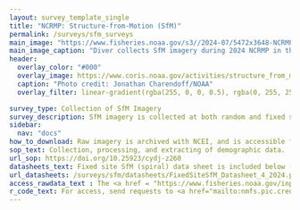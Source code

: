 ```yaml
---
layout: survey_template_single
title: "NCRMP: Structure-from-Motion (SfM)"
permalink: /surveys/sfm_surveys
main_image: "https://www.fisheries.noaa.gov/s3//2024-07/5472x3648-NCRMP-diver-Maui-Fisheries-PIFSC.JPG" # default image
main_image_caption: "Diver collects SfM imagery during 2024 NCRMP in the Main Hawaiian Islands. Credit: NOAA NMFS/Lori Luers."
header:
  overlay_color: "#000"
  overlay_image: https://www.coris.noaa.gov/activities/structure_from_motion/coral_model.jpg
  caption: "Photo credit: Jonathan Charendoff/NOAA"
  overlay_filter: linear-gradient(rgba(255, 0, 0, 0.5), rgba(0, 255, 255, 0.5))

survey_type: Collection of SfM Imagery
survey_description: SfM imagery is collected at both random and fixed sites. The images can then be processed into 3D coral models, from which various data can be extracted. Starting in 2024, coral demographic data was exclusively collected in this manner. Structural complexity, bleaching, urchin, and corallivory estimates have also been extracted from SfM models with funding from other CRCP projects. More SfM community resources are available on <a href ="https://www.lai-network.org/" target = "_blank">LAI-NETWORK</a> (How-to documents, Training, and more).
sidebar:
  nav: "docs"
how_to_download: Raw imagery is archived with NCEI, and is accessible for download by request via OER portal. Both imagery and products are also accessible via NODD Google Cloud Bucket (send requests to <a href = "mailto:nmfs.pic.credinfo@noaa.gov">nmfs.pic.credinfo@noaa.gov</a>).
sop_text: Collection, processing, and extracting of demographic data.
url_sop: https://doi.org/10.25923/cydj-z260
datasheets_text: Fixed site SfM (spiral) data sheet is included below (random sites are recorded on fish data sheets). <br><i>3D print <a href = "https://www.ncei.noaa.gov/data/oceans/coris/data/NOAA/ncrmp/Sfm_spiral_survey_drum_6in.stl" target ="_blank">6in</a>  and <a href = "https://www.ncei.noaa.gov/data/oceans/coris/data/NOAA/ncrmp/Sfm_spiral_survey_drum_8in.stl" target = "_blank">8in</a> drums to collect SfM spiral imagery.</i>
url_datasheets: /surveys/sfm/datasheets/FixedSiteSfM_Datasheet_4_2024.pdf
access_rawdata_text : The <a href = "https://www.fisheries.noaa.gov/inport/item/63090" target = "_blank">InPort metadata catalog</a> describes the imagery and extracted data (note - records are unvailable when being updated).  Raw imagery is acccessible on our <a href= "https://console.cloud.google.com/storage/browser/nmfs_odp_pifsc/PIFSC/ESD/ARP/Photogrammetric%20Imagery" target ="_blank">Google Cloud Bucket</a>, and is archived with NCEI and available on the <a href ="https://www.ncei.noaa.gov/access/ocean-exploration/video/" target = "_blank"> OER Portal</a>.
r_code_text: For access, send requests to <a href="mailto:nmfs.pic.credinfo@noaa.gov">nmfs.pic.credinfo@noaa.gov</a>.
---
```

